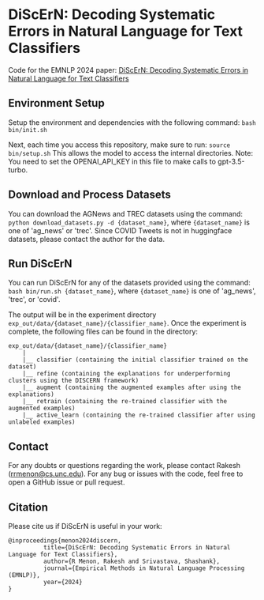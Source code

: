 # DiScErN: Decoding Systematic Errors in Natural Language for Text Classifiers

Code for the EMNLP 2024 paper: [DiScErN: Decoding Systematic Errors in Natural Language for Text Classifiers](https://arxiv.org/abs/2410.22239)

## Environment Setup

Setup the environment and dependencies with the following command:
`bash bin/init.sh`

Next, each time you access this repository, make sure to run:
`source bin/setup.sh`
This allows the model to access the internal directories.
Note: You need to set the OPENAI_API_KEY in this file to make calls to gpt-3.5-turbo.

## Download and Process Datasets

You can download the AGNews and TREC datasets using the command: `python download_datasets.py -d {dataset_name}`, where `{dataset_name}` is one of 'ag_news' or 'trec'.
Since COVID Tweets is not in huggingface datasets, please contact the author for the data.

## Run DiScErN

You can run DiScErN for any of the datasets provided using the command: `bash bin/run.sh {dataset_name}`, where `{dataset_name}` is one of 'ag_news', 'trec', or 'covid'.

The output will be in the experiment directory `exp_out/data/{dataset_name}/{classifier_name}`. 
Once the experiment is complete, the following files can be found in the directory:
```
exp_out/data/{dataset_name}/{classifier_name}
    |
    |__ classifier (containing the initial classifier trained on the dataset)
    |__ refine (containing the explanations for underperforming clusters using the DISCERN framework)
    |__ augment (containing the augmented examples after using the explanations)
    |__ retrain (containing the re-trained classifier with the augmented examples)
    |__ active_learn (containing the re-trained classifier after using unlabeled examples)
```

## Contact ##

For any doubts or questions regarding the work, please contact Rakesh ([rrmenon@cs.unc.edu](mailto:rrmenon+discern@cs.unc.edu)). For any bug or issues with the code, feel free to open a GitHub issue or pull request.

## Citation ##

Please cite us if DiScErN is useful in your work:

```
@inproceedings{menon2024discern,
          title={DiScErN: Decoding Systematic Errors in Natural Language for Text Classifiers},
          author={R Menon, Rakesh and Srivastava, Shashank},
          journal={Empirical Methods in Natural Language Processing (EMNLP)},
          year={2024}
}
```
